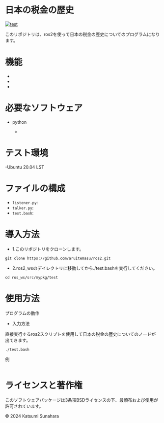 # 日本の税金の歴史
[![test](https://github.com/aruitemasu/ros2/actions/workflows/test.yml/badge.svg)](https://github.com/aruitemasu/ros2/actions/workflows/test.yml)

このリポジトリは、ros2を使って日本の税金の歴史についてのプログラムになります。

# 機能

- 
- 
- 

# 必要なソフトウェア

- python

  - 

# テスト環境
-Ubuntu 20.04 LST

# ファイルの構成
- ```listener.py```:
- ```talker.py```:
- ```test.bash```:

# 導入方法
- 1.このリポジトリをクローンします。

```
git clone https://github.com/aruitemasu/ros2.git
```

- 2.ros2_wsのデイレクトリに移動してから./test.bashを実行してください。

```
cd ros_ws/src/mypkg/test
```

# 使用方法
プログラムの動作
- 入力方法

直接実行するros2スクリプトを使用して日本の税金の歴史についてのノードが出てきます。

```
./test.bash
```


例

```

```

# ライセンスと著作権

このソフトウェアパッケージは3条項BSDライセンスの下、最頒布および使用が許可されています。

© 2024 Katsumi Sunahara

